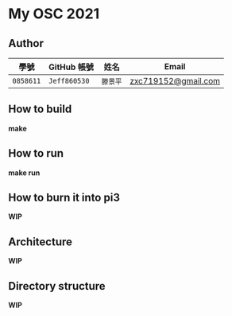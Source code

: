 # My OSC 2021

## Author

| 學號 | GitHub 帳號 | 姓名 | Email |
| --- | ----------- | --- | --- |
|`0858611`| `Jeff860530` | `滕景平` | zxc719152@gmail.com |

## How to build

**make**

## How to run

**make run**

## How to burn it into pi3

**WIP**

## Architecture

**WIP**

## Directory structure

**WIP**
